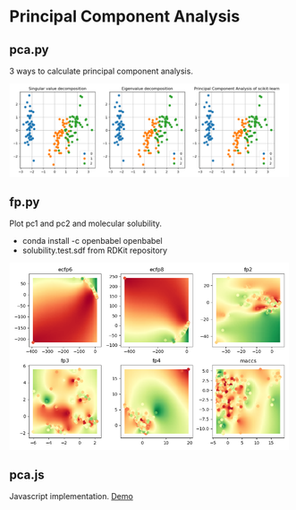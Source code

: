 # Principal Component Analysis

## pca.py

3 ways to calculate principal component analysis.

<img src="https://raw.githubusercontent.com/taneishi/pca/master/pca.png" width="500" alt="pca" />

## fp.py

Plot pc1 and pc2 and molecular solubility.

- conda install -c openbabel openbabel
- solubility.test.sdf from RDKit repository

<img src="https://raw.githubusercontent.com/taneishi/pca/master/fp.png" width="500" alt="fp" />

## pca.js

Javascript implementation. [Demo](https://taneishi.github.io/pca)
